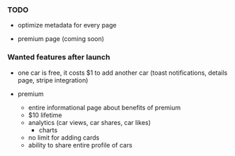 ### TODO

- optimize metadata for every page

- premium page (coming soon)

### Wanted features after launch

- one car is free, it costs $1 to add another car (toast notifications, details page, stripe integration)

- premium
  - entire informational page about benefits of premium
  - $10 lifetime
  - analytics (car views, car shares, car likes)
    - charts
  - no limit for adding cards
  - ability to share entire profile of cars
